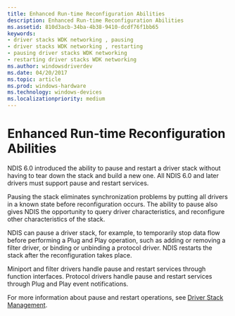 ```yaml
---
title: Enhanced Run-time Reconfiguration Abilities
description: Enhanced Run-time Reconfiguration Abilities
ms.assetid: 810d3acb-34ba-4b38-9410-dcdf76f1bb65
keywords:
- driver stacks WDK networking , pausing
- driver stacks WDK networking , restarting
- pausing driver stacks WDK networking
- restarting driver stacks WDK networking
ms.author: windowsdriverdev
ms.date: 04/20/2017
ms.topic: article
ms.prod: windows-hardware
ms.technology: windows-devices
ms.localizationpriority: medium
---
```


# Enhanced Run-time Reconfiguration Abilities





NDIS 6.0 introduced the ability to pause and restart a driver stack without having to tear down the stack and build a new one. All NDIS 6.0 and later drivers must support pause and restart services.

Pausing the stack eliminates synchronization problems by putting all drivers in a known state before reconfiguration occurs. The ability to pause also gives NDIS the opportunity to query driver characteristics, and reconfigure other characteristics of the stack.

NDIS can pause a driver stack, for example, to temporarily stop data flow before performing a Plug and Play operation, such as adding or removing a filter driver, or binding or unbinding a protocol driver. NDIS restarts the stack after the reconfiguration takes place.

Miniport and filter drivers handle pause and restart services through function interfaces. Protocol drivers handle pause and restart services through Plug and Play event notifications.

For more information about pause and restart operations, see [Driver Stack Management](driver-stack-management.md).

 

 





